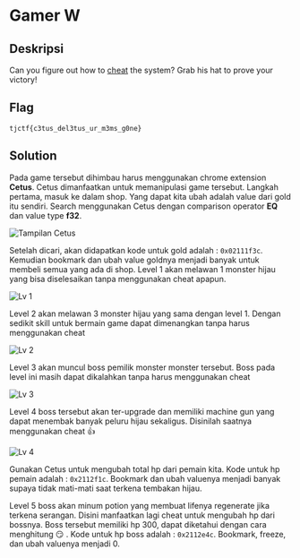 
# Gamer W 
## Deskripsi

Can you figure out how to [cheat](https://gamer_w.tjctf.org/) the system? Grab his hat to prove your victory!

## Flag

```
tjctf{c3tus_del3tus_ur_m3ms_g0ne}
```

## Solution

Pada game tersebut dihimbau harus menggunakan chrome extension **Cetus**. Cetus dimanfaatkan untuk memanipulasi game tersebut. 
Langkah pertama, masuk ke dalam shop. Yang dapat kita ubah adalah value dari gold itu sendiri. Search menggunakan Cetus dengan comparison operator **EQ** dan value type **f32**. 

![Tampilan Cetus](./cetus.png)

Setelah dicari, akan didapatkan kode untuk gold adalah : `0x02111f3c`. Kemudian bookmark dan ubah value goldnya menjadi banyak untuk membeli semua yang ada di shop. 
Level 1 akan melawan 1 monster hijau yang bisa diselesaikan tanpa menggunakan cheat apapun.

![Lv 1](./lv%201.PNG)

Level 2 akan melawan 3 monster hijau yang sama dengan level 1. Dengan sedikit skill untuk bermain game dapat dimenangkan tanpa harus menggunakan cheat

![Lv 2](./lv%202.PNG)

Level 3 akan muncul boss pemilik monster monster tersebut. Boss pada level ini masih dapat dikalahkan tanpa harus menggunakan cheat

![Lv 3](./lv%203.PNG)

Level 4 boss tersebut akan ter-upgrade dan memiliki machine gun yang dapat menembak banyak peluru hijau sekaligus. Disinilah saatnya menggunakan cheat :thumbsup:

![Lv 4](./lv%204.PNG)

Gunakan Cetus untuk mengubah total hp dari pemain kita. Kode untuk hp pemain adalah : `0x2112f1c`. Bookmark dan ubah valuenya menjadi banyak supaya tidak mati-mati saat terkena tembakan hijau.

Level 5 boss akan minum potion yang membuat lifenya regenerate jika terkena serangan. Disini manfaatkan lagi cheat untuk mengubah hp dari bossnya. Boss tersebut memiliki hp 300, dapat diketahui dengan cara menghitung :smirk: . Kode untuk hp boss adalah : `0x2112e4c`. Bookmark, freeze, dan ubah valuenya menjadi 0. 